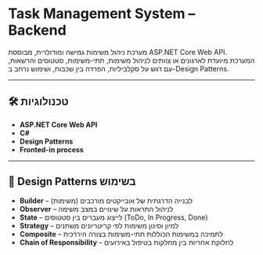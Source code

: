 # Task Management System – Backend

מערכת ניהול משימות גמישה ומודולרית, מבוססת ASP.NET Core Web API.  
המערכת מיועדת לארגונים או צוותים לניהול משימות, תתי-משימות, סטטוסים והרשאות, עם דגש על סקלביליות, הפרדה בין שכבות, ושימוש נרחב ב-Design Patterns.

---

## 🛠️ טכנולוגיות

- **ASP.NET Core Web API**
- **C#**
- **Design Patterns**
- **Fronted-in process**
---

## 🧠 Design Patterns בשימוש

- **Builder** – לבנייה הדרגתית של אובייקטים מורכבים (משימות)
- **Observer** – לניהול התראות על שינויים במצב משימה
- **State** – לייצוג מעברים בין סטטוסים (ToDo, In Progress, Done)
- **Strategy** – למיון וסינון משימות לפי קריטריונים משתנים
- **Composite** – לתמיכה במשימות הכוללות תתי-משימות בצורה היררכית
- **Chain of Responsibility** – לחלוקת אחריות בין מחלקות בטיפול באירועים
